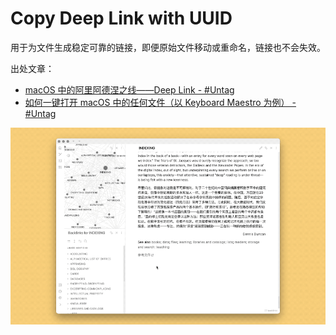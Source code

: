 # Copy Deep Link with UUID

用于为文件生成稳定可靠的链接，即便原始文件移动或重命名，链接也不会失效。

出处文章：

- [macOS 中的阿里阿德涅之线——Deep Link - #Untag](https://utgd.net/article/4972)
- [如何一键打开 macOS 中的任何文件（以 Keyboard Maestro 为例） - #Untag](https://utgd.net/article/4988)

![title](img.gif)